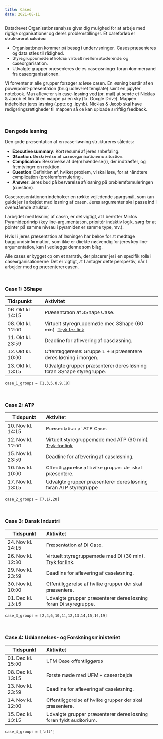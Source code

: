 ```yaml
---
title: Cases
date: 2021-08-11
---
```



Datadrevet Organisationsanalyse giver dig mulighed for at arbeje med rigtige organisationer og deres problemstillinger. Et caseforløb er struktureret således:

- Organisationen kommer på besøg i undervisningen. Cases præsenteres og data stiles til rådighed.
- Styregruppemøde afholdes virtuelt mellem studerende og caseorganisation.
- Udvalgte grupper præsenteres deres caseløsninger foran dommerpanel fra caseorganisationen. 

Vi forventer at alle grupper forsøger at løse casen. En løsning består af en powerpoint-præsentation (brug udleveret template) samt en jupyter notebook. Man afleverer sin case-løsning ved (pr. mail) at sende et Nicklas & Jacob et link til en mappe på en sky (fx. Google Drive). Mappen indeholder jeres løsning (.pptx og .ipynb). Nicklas & Jacob skal have redigeringsrettigheder til mappen så de kan uploade skriftlig feedback.


&nbsp;
### Den gode løsning
Den gode præsentation af en case-løsning struktureres således:

- **Executive summary**: Kort resumé af jeres anbefaling.
- **Situation**: Beskrivelse af caseorganisationens situation.
- **Complication**: Beskrivelse af de(n) hændelse(r), der indtræffer, og fremtvinger en reaktion.
- **Question**: Definition af, hvilket problem, vi skal løse, for at håndtere complication (problemformulering).
- **Answer**: Jeres bud på besvarelse af/løsning på problemformuleringen (question).

Casepræsentationen indeholder en række vejledende spørgsmål, som kan guide jer i arbejdet med løsning af casen. Jeres argumenter skal passe ind i ovenstående struktur.

I arbejdet med løsning af casen, er det vigtigt, at I benytter Mintos Pyramideprincip (key line-argumentation, prioritér induktiv logik, sørg for at pointer på samme niveau i pyramiden er samme type, mv.).

Hvis I i jeres præsentation af løsningen har behov for at medtage baggrundsinformation, som ikke er direkte nødvendig for jeres key line-argumentation, kan I vedlægge denne som bilag.

Alle cases er bygget op om et narrativ, der placerer jer i en specifik rolle i caseorganisationerne. Det er vigtigt, at I antager dette perspektiv, når I arbejder med og præsenterer casen.


&nbsp;
### Case 1: 3Shape

Tidspunkt  | Aktivitet 
:------|:------|
06. Okt kl. 14:15 | Præsentation af 3Shape Case.
08. Okt kl. 12:00 | Virtuelt styregruppemøde med 3Shape (60 min). [Tryk for link](https://ucph-ku.zoom.us/my/nicklas.johansen).
11. Okt kl. 23:59 | Deadline for aflevering af caseløsning. 
12. Okt kl. 10:00 | Offentliggørelse: Gruppe 1 + 8 præsentere deres løsning i morgen.
13. Okt kl. 13:15 | Udvalgte grupper præsenterer deres løsning foran 3Shape styregruppe.

```python:
case_1_groups = [1,3,5,8,9,18]
```


&nbsp;
### Case 2: ATP

Tidspunkt  | Aktivitet 
------|:------|
10. Nov kl. 14:15 | Præsentation af ATP Case.
12. Nov kl. 12:00 | Virtuelt styregruppemøde med ATP (60 min). [Tryk for link](https://ucph-ku.zoom.us/my/nicklas.johansen).
15. Nov kl. 23:59 | Deadline for aflevering af caseløsning.
16. Nov kl. 10:00 | Offentliggørelse af hvilke grupper der skal præsentere.
17. Nov kl. 13:15 | Udvalgte grupper præsenterer deres løsning foran ATP styregruppe.

```python:
case_2_groups = [7,17,20]
```


&nbsp;
### Case 3: Dansk Industri

Tidspunkt  | Aktivitet 
------|:------|
24. Nov kl. 14:15 | Præsentation af DI Case.
26. Nov kl. 12:30 | Virtuelt styregruppemøde med DI (30 min). [Tryk for link](https://ucph-ku.zoom.us/my/nicklas.johansen).
29. Nov kl. 23:59 | Deadline for aflevering af caseløsning.
30. Nov kl. 10:00 | Offentliggørelse af hvilke grupper der skal præsentere.
01. Dec kl. 13:15 | Udvalgte grupper præsenterer deres løsning foran DI styregruppe.

```python:
case_3_groups = [2,4,6,10,11,12,13,14,15,16,19]
```


&nbsp;
### Case 4: Uddannelses- og Forskningsministeriet

Tidspunkt  | Aktivitet 
------|:------|
01. Dec kl. 15:00 | UFM Case offentliggøres
08. Dec kl. 13:15 | Første møde med UFM + casearbejde
13. Nov kl. 23:59 | Deadline for aflevering af caseløsning.
14. Nov kl. 12:00 | Offentliggørelse af hvilke grupper der skal præsentere.
15. Dec kl. 13:15 | Udvalgte grupper præsenterer deres løsning foran fyldt auditorium.

```python:
case_4_groups = ['all']
```